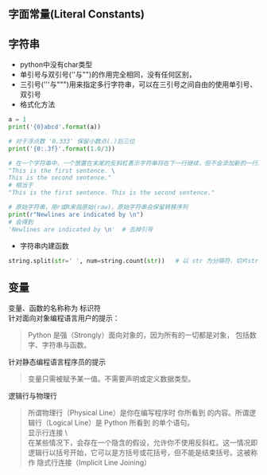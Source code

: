 ## 字面常量(Literal Constants)

## 字符串
- python中没有char类型
- 单引号与双引号(''与"")的作用完全相同，没有任何区别，
- 三引号('''与""")用来指定多行字符串，可以在三引号之间自由的使用单引号、双引号
- 格式化方法
```python
a = 1
print('{0}abcd'.format(a))

# 对于浮点数 '0.333' 保留小数点(.)后三位
print('{0:.3f}'.format(1.0/3))

# 在一个字符串中，一个放置在末尾的反斜杠表示字符串将在下一行继续，但不会添加新的一行。
"This is the first sentence. \
This is the second sentence."
# 相当于
"This is the first sentence. This is the second sentence."

# 原始字符串，用r或R来指原始(raw)，原始字符串会保留转移序列
print(r"Newlines are indicated by \n")
# 会得到
'Newlines are indicated by \n'  # 去掉引号
```

- 字符串内建函数
```python
string.split(str=' ', num=string.count(str))   # 以 str 为分隔符，切片string，如果 num 有特定值，则只分隔出 num 个字符串
```

## 变量
变量、函数的名称称为 标识符  
针对面向对象编程语言用户的提示：
> Python 是强（Strongly）面向对象的，因为所有的一切都是对象， 包括数字、字符串与函数。

针对静态编程语言程序员的提示  
> 变量只需被赋予某一值。不需要声明或定义数据类型。

逻辑行与物理行
> 所谓物理行（Physical Line）是你在编写程序时 你所看到 的内容。所谓逻辑行（Logical Line）是 Python 所看到 的单个语句。  
> 显示行连接 \\  
> 在某些情况下，会存在一个隐含的假设，允许你不使用反斜杠。这一情况即逻辑行以括号开始，它可以是方括号或花括号，但不能是结束括号。这被称作 隐式行连接（Implicit Line Joining）